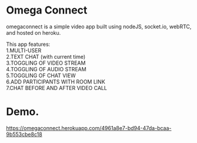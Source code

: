 # Omega Connect

omegaconnect is a simple video app built using nodeJS, socket.io, webRTC, and hosted on heroku.<br>

This app features: <br>
1.MULTI-USER  <br>
2.TEXT CHAT (with current time) <br>
3.TOGGLING OF VIDEO STREAM <br>
4.TOGGLING OF AUDIO STREAM<br>
5.TOGGLING OF CHAT VIEW <br>
6.ADD PARTICIPANTS WITH ROOM LINK <br>
7.CHAT BEFORE AND AFTER VIDEO CALL <br>

# Demo.

https://omegaconnect.herokuapp.com/4961a8e7-bd94-47da-bcaa-9b553cbe8c18

